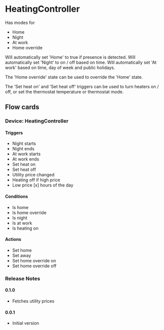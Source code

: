 # HeatingController

Has modes for

- Home
- Night
- At work
- Home override

Will automatically set 'Home' to true if presence is detected.
Will automatically set 'Night' to on / off based on time.
Will automatically set 'At work' based on time, day of week and public holidays.

The 'Home override' state can be used to override the 'Home' state.

The 'Set heat on' and 'Set heat off' triggers can be used to turn heaters on / off, or set the thermostat temperature or thermostat mode.

## Flow cards

### Device: HeatingController

#### Triggers

- Night starts
- Night ends
- At work starts
- At work ends
- Set heat on
- Set heat off
- Utility price changed
- Heating off if high price
- Low price [x] hours of the day

#### Conditions

- Is home
- Is home override
- Is night
- Is at work
- Is heating on

#### Actions

- Set home
- Set away
- Set home override on
- Set home override off

### Release Notes

#### 0.1.0 

- Fetches utility prices

#### 0.0.1
- Initial version
